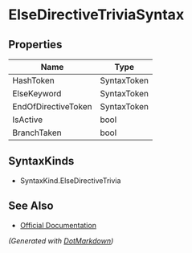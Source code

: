 # ElseDirectiveTriviaSyntax

## Properties

| Name                | Type        |
| ------------------- | ----------- |
| HashToken           | SyntaxToken |
| ElseKeyword         | SyntaxToken |
| EndOfDirectiveToken | SyntaxToken |
| IsActive            | bool        |
| BranchTaken         | bool        |

## SyntaxKinds

* SyntaxKind\.ElseDirectiveTrivia

## See Also

* [Official Documentation](https://docs.microsoft.com/en-us/dotnet/api/microsoft.codeanalysis.csharp.syntax.elsedirectivetriviasyntax)


*\(Generated with [DotMarkdown](http://github.com/JosefPihrt/DotMarkdown)\)*